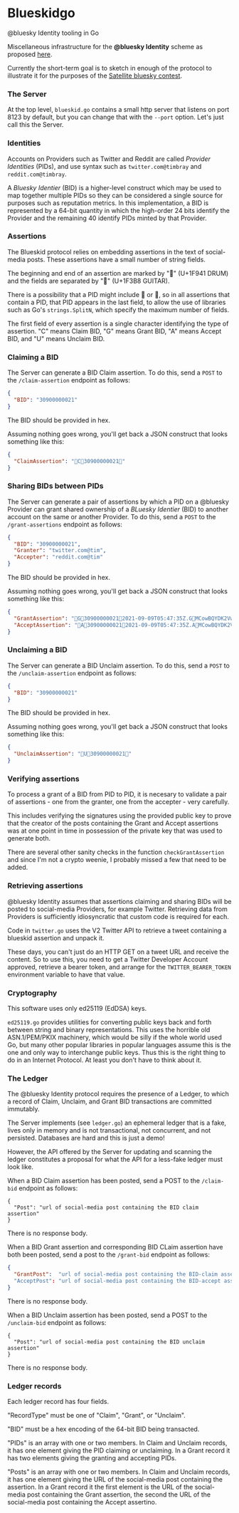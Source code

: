 # Blueskidgo

@bluesky Identity tooling in Go

Miscellaneous infrastructure for the **@bluesky Identity** 
scheme as proposed [here](https://www.tbray.org/ongoing/When/202x/2020/12/01/Bluesky-Identity).

Currently the short-term goal is to sketch in enough of the
protocol to illustrate it for the purposes of the 
[Satellite bluesky contest](https://blueskyweb.org/satellite).

### The Server

At the top level, `blueskid.go` contains a small http server
that listens on port 8123 by default, but you can change
that with the `--port` option. Let's just call this the 
Server.

### Identities

Accounts on Providers such as Twitter and Reddit are 
called *Provider Identities* (PIDs),
and use syntax such as `twitter.com@timbray` and
`reddit.com@timbray`.

A *Bluesky Identier* (BID) is a higher-level construct 
which may be used to map together multiple PIDs so they 
can be considered a single source for purposes such as 
reputation metrics. In this implementation, a BID is 
represented by a 64-bit quantity in which the high-order 
24 bits identify the Provider and the remaining 40 
identify PIDs minted by that Provider.

### Assertions 

The Blueskid protocol relies on embedding assertions in
the text of social-media posts.  These assertions have a small number 
of string fields.

The beginning and end of an assertion are marked by "🥁" 
(U+1F941 DRUM) and the fields are separated by "🎸"
(U+1F3B8 GUITAR).

There is a possibility that a PID might include 🥁 or 🎸, 
so in all assertions that contain a PID, that PID 
appears in the last field, to allow the use of libraries such as 
Go's `strings.SplitN`, which specify the maximum number 
of fields.

The first field of every assertion is a single character 
identifying the type of assertion. "C" means Claim BID, 
"G" means Grant BID, "A" means Accept BID, and "U" means 
Unclaim BID.

### Claiming a BID

The Server can generate a BID Claim assertion. To do this,
send a `POST` to the `/claim-assertion` endpoint as follows:

```json
{
  "BID": "30900000021"
}
```
The BID should be provided in hex.

Assuming nothing goes wrong, you'll get back a JSON
construct that looks something like this:

```json
{
  "ClaimAssertion": "🥁C🎸30900000021🥁"
}
```
### Sharing BIDs between PIDs

The Server can generate a pair of assertions by which a PID 
on a @bluesky Provider can grant shared ownership of a *BLuesky 
Identier* (BID) to another account on the same 
or another Provider.  To do this, send a `POST` to 
the `/grant-assertions` endpoint as follows:

```json
{
  "BID": "30900000021",
  "Granter": "twitter.com@tim",
  "Accepter": "reddit.com@tim"
}
```

The BID should be provided in hex.

Assuming nothing goes wrong, you'll get back a JSON
construct that looks something like this:

```json
{
  "GrantAssertion": "🥁G🎸30900000021🎸2021-09-09T05:47:35Z.G🎸MCowBQYDK2VwAyEAG4Hs/FA/ylsiR2+Gmg58ZTS68gz0/ZuH3dgn/kF/YJ0=🎸SUNjhrp4yTublRn/7ytrDeicaJ62WbnmBbmOBKIWhoJVik/ICIgX9UWU3aYZpIDIo9HbSS73nKF5rfN8gQN8CQ==🎸reddit.com@tim🥁",
  "AcceptAssertion": "🥁A🎸30900000021🎸2021-09-09T05:47:35Z.A🎸MCowBQYDK2VwAyEAG4Hs/FA/ylsiR2+Gmg58ZTS68gz0/ZuH3dgn/kF/YJ0=🎸GGnwLVysXUlRYqTbpBY8aOfe/AFrau8TzDjD/xDxV2g5sVcO4/hkFR9EcRJCHskjDbxs+Fu7N+RSQYIr2gIFBg==🎸twitter.com@tim🥁"
}
```

### Unclaiming a BID

The Server can generate a BID Unclaim assertion. To do this,
send a `POST` to the `/unclaim-assertion` endpoint as follows:

```json
{
  "BID": "30900000021"
}
```
The BID should be provided in hex.

Assuming nothing goes wrong, you'll get back a JSON
construct that looks something like this:

```json
{
  "UnclaimAssertion": "🥁U🎸30900000021🥁"
}
```

### Verifying assertions

To process a grant of a BID from PID to PID, it is necesary
to validate a pair of assertions - one from the granter, one
from the accepter - very carefully. 

This includes verifying the signatures using the provided
public key to prove that the creator of the posts containing
the Grant and Accept assertions was at one point in time 
in possession of the private key that was used to generate
both. 

There are several other sanity checks in the function
`checkGrantAssertion` and since I'm not a crypto weenie, I 
probably missed a few that need to be added.

### Retrieving assertions 

@bluesky Identity assumes that assertions claiming and 
sharing BIDs will be posted to social-media Providers, 
for example Twitter.  Retrieving data from Providers
is sufficiently idiosyncratic that custom code is required
for each.

Code in `twitter.go` uses the V2 Twitter API to retrieve a tweet
containing a blueskid assertion and unpack it.

These days, you can't just do an HTTP GET on a tweet URL
and receive the content. So to use this, you need to get 
a Twitter Developer Account 
approved, retrieve a bearer token, and arrange for the
`TWITTER_BEARER_TOKEN` environment variable to have that 
value.

### Cryptography

This software uses only ed25119 (EdDSA) keys.

`ed25119.go` provides utilities for converting public keys
back and forth between string and binary representations.
This uses the horrible old ASN.1/PEM/PKIX machinery, which
would be silly if the whole world used Go, but many other
popular libraries in popular languages assume this is the 
one and only way to interchange public keys. Thus this is 
the right
thing to do in an Internet Protocol.  At least you don't 
have to think about it.

### The Ledger

The @bluesky Identity protocol requires the presence of
a Ledger, to which a record of Claim, Unclaim, and Grant
BID transactions are committed immutably.  

The Server implements (see `ledger.go`) an ephemeral ledger 
that is a fake, lives only in memory and is not transactional, 
not concurrent, and not persisted. Databases are hard 
and this is just a demo!

However, the API offered by the Server for updating and 
scanning the ledger constitutes a proposal for what the
API for a less-fake ledger must look like.

When a BID Claim assertion has been posted, send a POST to
the `/claim-bid` endpoint as follows:

```jaon
{
  "Post": "url of social-media post containing the BID claim assertion"
}
```
There is no response body.

When a BID Grant assertion and corresponding BID CLaim 
assertion have both been posted, send a post to the 
`/grant-bid` endpoint as follows:

```json
{
  "GrantPost":  "url of social-media post containing the BID-claim assertion"
  "AcceptPost": "url of social-media post containing the BID-accept assertion"
}
```

There is no response body.

When a BID Unclaim assertion has been posted, send a POST to
the `/unclaim-bid` endpoint as follows:

```jaon
{
  "Post": "url of social-media post containing the BID unclaim assertion"
}
```
There is no response body.

### Ledger records

Each ledger record has four fields. 

"RecordType" must be 
one of "Claim", "Grant", or "Unclaim".

"BID" must be a hex encoding of the 64-bit BID being
transacted. 

"PIDs" is an array with one or two members. In
Claim and Unclaim records, it has one element giving the
PID claiming or unclaiming.  In a Grant record it has
two elements giving the granting and accepting PIDs.

"Posts" is an array with one or two members. In Claim and
Unclaim records, it has one element giving the 
URL of the social-media post
containing the assertion.  In a Grant record it the 
first element is the URL of the social-media post 
containing the Grant assertion, the second the URL of 
the social-media post containing the Accept assertino.

